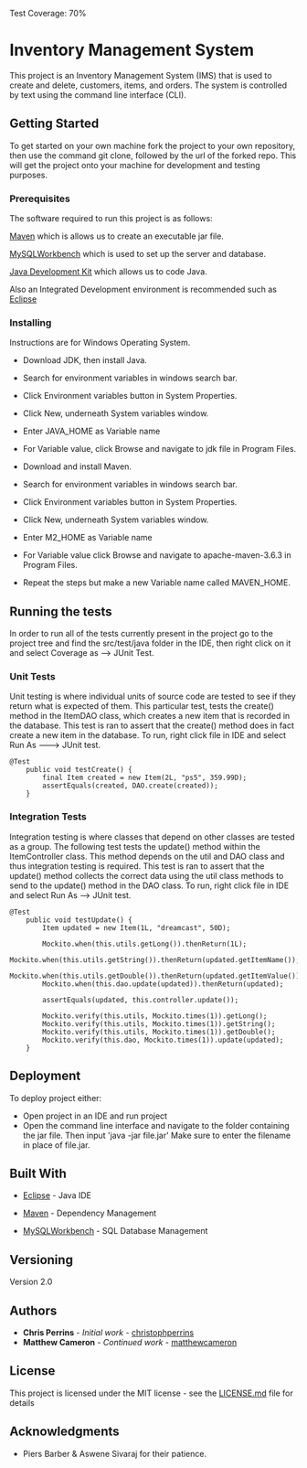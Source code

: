 Test Coverage: 70%
# Inventory Management System

This project is an Inventory Management System (IMS) that is used to create and delete, customers, items, and orders. The system is controlled by text using the command line interface (CLI). 

## Getting Started

To get started on your own machine fork the project to your own repository, then use the command git clone, followed by the url of the forked repo.  This will get the project onto your machine for development and testing purposes.

### Prerequisites
The software required to run this project is as follows:

[Maven](https://maven.apache.org/) which is allows us to create an executable jar file.

[MySQLWorkbench](https://www.mysql.com/products/workbench/) which is used to set up the server and database.

[Java Development Kit](https://www.oracle.com/java/technologies/javase/javase-jdk8-downloads.html) which allows us to code Java.

Also an Integrated Development environment is recommended such as [Eclipse](https://www.eclipse.org/downloads/)


### Installing
Instructions are for Windows Operating System.

- Download JDK, then install Java.
- Search for environment variables in windows search bar.
- Click Environment variables button in System Properties.
- Click New, underneath System variables window.
- Enter JAVA_HOME as Variable name
- For Variable value, click Browse and navigate to jdk file in Program Files.



- Download and install Maven.
- Search for environment variables in windows search bar.
- Click Environment variables button in System Properties.
- Click New, underneath System variables window.
- Enter M2_HOME as Variable name
- For Variable value click Browse and navigate to apache-maven-3.6.3 in Program Files.
- Repeat the steps but make a new Variable name called MAVEN_HOME.


## Running the tests

In order to run all of the tests currently present in the project go to the project tree and find the src/test/java folder in the IDE, then right click on it and select Coverage as --> JUnit Test.

### Unit Tests 

Unit testing is where individual units of source code are tested to see if they return what is expected of them. This particular test, tests the create() method in the ItemDAO class, which creates a new item that is recorded in the database. This test is ran to assert that the create() method does in fact create a new item in the database. To run, right click file in IDE and select Run As ---> JUnit test.

```
@Test
	public void testCreate() {
		final Item created = new Item(2L, "ps5", 359.99D);
		assertEquals(created, DAO.create(created));
	}

```

### Integration Tests 
Integration testing is where classes that depend on other classes are tested as a group.  The following test tests the update() method within the ItemController class.  This method depends on the util and DAO class and thus integration testing is required.  This test is ran to assert that the update() method collects the correct data using the util class methods to send to the update() method in the DAO class. To run, right click file in IDE and select Run As --> JUnit test.

```
@Test
	public void testUpdate() {
		Item updated = new Item(1L, "dreamcast", 50D);

		Mockito.when(this.utils.getLong()).thenReturn(1L);
		Mockito.when(this.utils.getString()).thenReturn(updated.getItemName());
		Mockito.when(this.utils.getDouble()).thenReturn(updated.getItemValue());
		Mockito.when(this.dao.update(updated)).thenReturn(updated);

		assertEquals(updated, this.controller.update());

		Mockito.verify(this.utils, Mockito.times(1)).getLong();
		Mockito.verify(this.utils, Mockito.times(1)).getString();
		Mockito.verify(this.utils, Mockito.times(1)).getDouble();
		Mockito.verify(this.dao, Mockito.times(1)).update(updated);
	}
```

## Deployment

To deploy project either:
- Open project in an IDE and run project
- Open the command line interface and navigate to the folder containing the jar file. Then input 'java -jar file.jar' Make sure to enter the filename in place of file.jar.

## Built With
* [Eclipse](https://www.eclipse.org/) - Java IDE

* [Maven](https://maven.apache.org/) - Dependency Management

* [MySQLWorkbench](https://www.mysql.com/products/workbench/) - SQL Database Management

## Versioning

Version 2.0

## Authors

* **Chris Perrins** - *Initial work* - [christophperrins](https://github.com/christophperrins)
* **Matthew Cameron** - *Continued work* - [matthewcameron](https://github.com/mattcameron17)

## License

This project is licensed under the MIT license - see the [LICENSE.md](LICENSE.md) file for details 


## Acknowledgments

* Piers Barber & Aswene Sivaraj for their patience.
